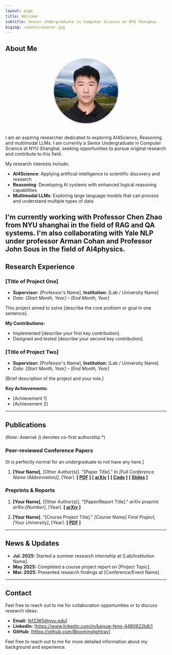 ```yaml
---
layout: page
title: Welcome
subtitle: Senior Undergraduate in Computer Science at NYU Shanghai
bigimg: /assets/avatar.jpg
---
```


## About Me

<div style="text-align: center; margin-bottom: 30px;">
  <img src="/assets/photo.jpg" alt="Kaiyue Feng" style="width: 200px; height: 200px; border-radius: 50%; object-fit: cover; border: 3px solid #ddd;">
</div>

I am an aspiring researcher dedicated to exploring AI4Science, Reasoning and multimodal LLMs. I am currently a Senior Undergraduate in Computer Science at NYU Shanghai, seeking opportunities to pursue original research and contribute to this field.

My research interests include:
- **AI4Science**: Applying artificial intelligence to scientific discovery and research
- **Reasoning**: Developing AI systems with enhanced logical reasoning capabilities
- **Multimodal LLMs**: Exploring large language models that can process and understand multiple types of data

I'm currently working with Professor Chen Zhao from NYU shanghai in the field of RAG and QA systems. I'm also collaborating with Yale NLP under professor Arman Cohan and Professor John Sous in the field of AI4physics.
---

## Research Experience

### [Title of Project One]
* **Supervisor:** [Professor's Name], **Institution:** [Lab / University Name]
* *Date: [Start Month, Year] – [End Month, Year]*

This project aimed to solve [describe the core problem or goal in one sentence].

**My Contributions:**
* Implemented [describe your first key contribution].
* Designed and tested [describe your second key contribution].

### [Title of Project Two]
* **Supervisor:** [Professor's Name], **Institution:** [Lab / University Name]
* *Date: [Start Month, Year] – [End Month, Year]*

[Brief description of the project and your role.]

**Key Achievements:**
* [Achievement 1]
* [Achievement 2]

---

## Publications

(*Note: Asterisk (*) denotes co-first authorship.*)

### Peer-reviewed Conference Papers

[It is perfectly normal for an undergraduate to not have any here.]

1. **[Your Name]**, [Other Author(s)]. "[Paper Title]." In *[Full Conference Name (Abbreviation)]*, [Year].
   **[ [PDF](link) ]** **[ [arXiv](link) ]** **[ [Code](link) ]** **[ [Slides](link) ]**

### Preprints & Reports

1. **[Your Name]**, [Other Author(s)]. "[Paper/Report Title]." *arXiv preprint arXiv:[Number]*, [Year].
   **[ [arXiv](link) ]**

2. **[Your Name]**. "[Course Project Title]." *[Course Name] Final Project, [Your University]*, [Year].
   **[ [PDF](link-to-report) ]**

---

## News & Updates

* **Jul. 2025:** Started a summer research internship at [Lab/Institution Name].
* **May 2025:** Completed a course project report on [Project Topic].
* **Mar. 2025:** Presented research findings at [Conference/Event Name].

---

## Contact

Feel free to reach out to me for collaboration opportunities or to discuss research ideas:

- **Email:** [kf2365@nyu.edu]
- **LinkedIn:** [https://www.linkedin.com/in/kaiyue-feng-4480622b8/]
- **GitHub:** [https://github.com/Bloominglightray]

Feel free to reach out to me for more detailed information about my background and experience.